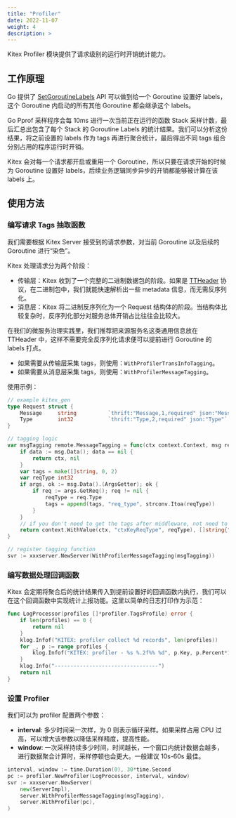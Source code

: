```yaml
---
title: "Profiler"
date: 2022-11-07
weight: 4
description: >
---
```


Kitex Profiler 模块提供了请求级别的运行时开销统计能力。


## 工作原理

Go 提供了 [SetGoroutineLabels](https://pkg.go.dev/runtime/pprof#SetGoroutineLabels) API 可以做到给一个 Goroutine 设置好 labels，这个 Goroutine 内启动的所有其他 Goroutine 都会继承这个 labels。

Go Pprof 采样程序会每 10ms 进行一次当前正在运行的函数 Stack 采样计数，最后汇总出包含了每个 Stack 的 Goroutine Labels 的统计结果。我们可以分析这份结果，将之前设置的 labels 作为 tags 再进行聚合统计，最后得出不同 tags 组合分别占用的程序运行时开销。

Kitex 会对每一个请求都开启或重用一个 Goroutine，所以只要在请求开始的时候为 Goroutine 设置好 labels，后续业务逻辑同步异步的开销都能够被计算在该 labels 上。

## 使用方法

### 编写请求 Tags 抽取函数

我们需要根据 Kitex Server 接受到的请求参数，对当前 Goroutine 以及后续的 Goroutine 进行“染色”。

Kitex 处理请求分为两个阶段：

- 传输层：Kitex 收到了一个完整的二进制数据包的阶段。如果是 [TTHeader](https://www.cloudwego.io/docs/kitex/reference/transport_protocol_ttheader/) 协议，在二进制包中，我们就能快速解析出一些 metadata 信息，而无需反序列化。
- 消息层：Kitex 将二进制反序列化为一个 Request 结构体的阶段。当结构体比较复杂时，反序列化部分对服务总体开销占比往往会比较大。

在我们的微服务治理实践里，我们推荐把来源服务名这类通用信息放在 TTHeader 中，这样不需要完全反序列化请求便可以提前进行 Goroutine 的 labels 打点。

- 如果需要从传输层采集 tags，则使用：`WithProfilerTransInfoTagging`。
- 如果需要从消息层采集 tags，则使用：`WithProfilerMessageTagging`。

使用示例：

```go
// example kitex_gen
type Request struct {
	Message     string          `thrift:"Message,1,required" json:"Message"`
	Type        int32           `thrift:"Type,2,required" json:"Type"`
}

// tagging logic
var msgTagging remote.MessageTagging = func(ctx context.Context, msg remote.Message) (context.Context, []string) {
	if data := msg.Data(); data == nil {
		return ctx, nil
	}
	var tags = make([]string, 0, 2)
	var reqType int32
	if args, ok := msg.Data().(ArgsGetter); ok {
		if req := args.GetReq(); req != nil {
			reqType = req.Type
			tags = append(tags, "req_type", strconv.Itoa(reqType))
		}
	}
	// if you don't need to get the tags after middleware, not need to change ctx
	return context.WithValue(ctx, "ctxKeyReqType", reqType), []string{"req_type", strconv.Itoa(reqType)}
}

// register tagging function
svr := xxxserver.NewServer(WithProfilerMessageTagging(msgTagging))
```

### 编写数据处理回调函数

Kitex 会定期将聚合后的统计结果传入到提前设置好的回调函数内执行，我们可以在这个回调函数中实现统计上报功能。这里以简单的日志打印作为示范：

```go
func LogProcessor(profiles []*profiler.TagsProfile) error {
	if len(profiles) == 0 {
		return nil
	}
	klog.Infof("KITEX: profiler collect %d records", len(profiles))
	for _, p := range profiles {
		klog.Infof("KITEX: profiler - %s %.2f%% %d", p.Key, p.Percent*100, p.Value)
	}
	klog.Info("---------------------------------")
	return nil
}
```

### 设置 Profiler

我们可以为 profiler 配置两个参数：

- **interval**: 多少时间采一次样，为 0 则表示循环采样。如果采样占用 CPU 过高，可以增大该参数以降低采样精度，提高性能。
- **window**: 一次采样持续多少时间，时间越长，一个窗口内统计数据会越多，进行数据聚合计算时，采样停顿也会更大。一般建议 10s-60s 最佳。

```go
interval, window := time.Duration(0), 30*time.Second
pc := profiler.NewProfiler(LogProcessor, interval, window)
svr := xxxserver.NewServer(
	new(ServerImpl),
	server.WithProfilerMessageTagging(msgTagging),
	server.WithProfiler(pc),
)
```

